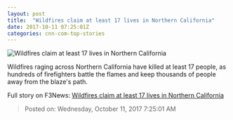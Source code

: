 ```yaml
---
layout: post
title:  "Wildfires claim at least 17 lives in Northern California"
date: 2017-10-11 07:25:01Z
categories: cnn-com-top-stories
---
```


![Wildfires claim at least 17 lives in Northern California](http://i2.cdn.cnn.com/cnnnext/dam/assets/171010182207-21-california-wildfires-1010-super-tease.jpg)

Wildfires raging across Northern California have killed at least 17 people, as hundreds of firefighters battle the flames and keep thousands of people away from the blaze's path.


Full story on F3News: [Wildfires claim at least 17 lives in Northern California](http://www.f3nws.com/n/zFn4dH)

> Posted on: Wednesday, October 11, 2017 7:25:01 AM
